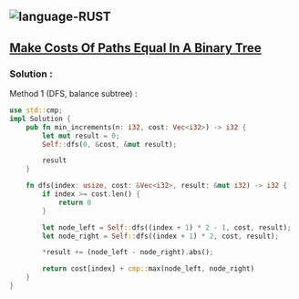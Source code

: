 ![language-RUST](https://img.shields.io/badge/RUST-8d4004?style=for-the-badge&logo=RUST)
---

## [Make Costs Of Paths Equal In A Binary Tree](https://leetcode.com/problems/make-costs-of-paths-equal-in-a-binary-tree)

### Solution :

Method 1 (DFS, balance subtree) :
```rust
use std::cmp;
impl Solution {
    pub fn min_increments(n: i32, cost: Vec<i32>) -> i32 {
        let mut result = 0;
        Self::dfs(0, &cost, &mut result);

        result
    }

    fn dfs(index: usize, cost: &Vec<i32>, result: &mut i32) -> i32 {
        if index >= cost.len() {
            return 0
        }

        let node_left = Self::dfs((index + 1) * 2 - 1, cost, result);
        let node_right = Self::dfs((index + 1) * 2, cost, result);

        *result += (node_left - node_right).abs();

        return cost[index] + cmp::max(node_left, node_right)
    }
}
```
